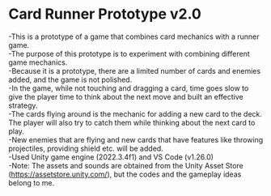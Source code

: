 # Card Runner Prototype v2.0
-This is a prototype of a game that combines card mechanics with a runner game. <br>
-The purpose of this prototype is to experiment with combining different game mechanics. <br>
-Because it is a prototype, there are a limited number of cards and enemies added, and the game is not polished. <br>
-In the game, while not touching and dragging a card, time goes slow to give the player time to think about the next move and built an effective strategy. <br>
-The cards flying around is the mechanic for adding a new card to the deck. The player will also try to catch them while thinking about the next card to play. <br>
-New enemies that are flying and new cards that have features like throwing projectiles, providing shield etc. will be added. <br>
-Used Unity game engine (2022.3.4f1) and VS Code (v1.26.0) <br>
-Note: The assets and sounds are obtained from the Unity Asset Store (https://assetstore.unity.com/), but the codes and the gameplay ideas belong to me.
